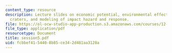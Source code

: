 ```yaml
---
content_type: resource
description: Lecture slides on economic potential, environmental effects of impact
  craters, and modeling of impact hazard and response.
file: https://ol-ocw-studio-app-production.s3.amazonaws.com/courses/12-091-basics-of-impact-cratering-geological-geophysical-geochemical-environmental-studies-of-some-impact-craters-of-the-earth-january-iap-2008/fcbbef4154408b85ce342d481aa3128a_session5.pdf
file_type: application/pdf
resourcetype: Document
title: session5.pdf
uid: fcbbef41-5440-8b85-ce34-2d481aa3128a
---
```


